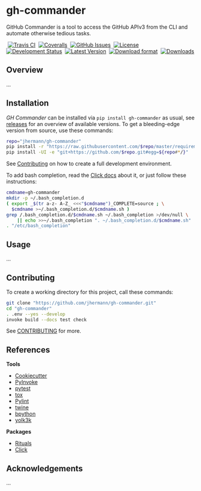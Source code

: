 # gh-commander

GitHub Commander is a tool to access the GitHub APIv3 from the CLI and automate otherwise tedious tasks.

 [![Travis CI](https://api.travis-ci.org/jhermann/gh-commander.svg)](https://travis-ci.org/jhermann/gh-commander)
 [![Coveralls](https://img.shields.io/coveralls/jhermann/gh-commander.svg)](https://coveralls.io/r/jhermann/gh-commander)
 [![GitHub Issues](https://img.shields.io/github/issues/jhermann/gh-commander.svg)](https://github.com/jhermann/gh-commander/issues)
 [![License](https://img.shields.io/pypi/l/gh-commander.svg)](https://github.com/jhermann/gh-commander/blob/master/LICENSE)
 [![Development Status](https://pypip.in/status/gh-commander/badge.svg)](https://pypi.python.org/pypi/gh-commander/)
 [![Latest Version](https://img.shields.io/pypi/v/gh-commander.svg)](https://pypi.python.org/pypi/gh-commander/)
 [![Download format](https://pypip.in/format/gh-commander/badge.svg)](https://pypi.python.org/pypi/gh-commander/)
 [![Downloads](https://img.shields.io/pypi/dw/gh-commander.svg)](https://pypi.python.org/pypi/gh-commander/)


## Overview

…


## Installation

*GH Commander* can be installed via ``pip install gh-commander`` as usual,
see [releases](https://github.com/jhermann/gh-commander/releases) for an overview of available versions.
To get a bleeding-edge version from source, use these commands:

```sh
repo="jhermann/gh-commander"
pip install -r "https://raw.githubusercontent.com/$repo/master/requirements.txt"
pip install -UI -e "git+https://github.com/$repo.git#egg=${repo#*/}"
```

See [Contributing](#contributing) on how to create a full development environment.

To add bash completion, read the [Click docs](http://click.pocoo.org/4/bashcomplete/#activation) about it,
or just follow these instructions:

```sh
cmdname=gh-commander
mkdir -p ~/.bash_completion.d
( export _$(tr a-z- A-Z_ <<<"$cmdname")_COMPLETE=source ; \
  $cmdname >~/.bash_completion.d/$cmdname.sh )
grep /.bash_completion.d/$cmdname.sh ~/.bash_completion >/dev/null \
    || echo >>~/.bash_completion ". ~/.bash_completion.d/$cmdname.sh"
. "/etc/bash_completion"
```


## Usage

…


## Contributing

To create a working directory for this project, call these commands:

```sh
git clone "https://github.com/jhermann/gh-commander.git"
cd "gh-commander"
. .env --yes --develop
invoke build --docs test check
```

See [CONTRIBUTING](https://github.com/jhermann/gh-commander/blob/master/CONTRIBUTING.md) for more.


## References

**Tools**

* [Cookiecutter](http://cookiecutter.readthedocs.org/en/latest/)
* [PyInvoke](http://www.pyinvoke.org/)
* [pytest](http://pytest.org/latest/contents.html)
* [tox](https://tox.readthedocs.org/en/latest/)
* [Pylint](http://docs.pylint.org/)
* [twine](https://github.com/pypa/twine#twine)
* [bpython](http://docs.bpython-interpreter.org/)
* [yolk3k](https://github.com/myint/yolk#yolk)

**Packages**

* [Rituals](https://jhermann.github.io/rituals)
* [Click](http://click.pocoo.org/)


## Acknowledgements

…
